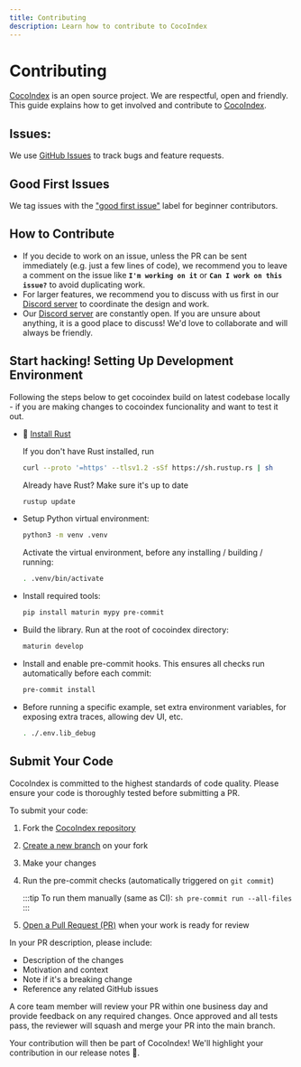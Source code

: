 ```yaml
---
title: Contributing
description: Learn how to contribute to CocoIndex
---
```


# Contributing

[CocoIndex](https://github.com/cocoindex-io/cocoindex) is an open source project. We are respectful, open and friendly. This guide explains how to get involved and contribute to [CocoIndex](https://github.com/cocoindex-io/cocoindex).

## Issues:

We use [GitHub Issues](https://github.com/cocoindex-io/cocoindex/issues) to track bugs and feature requests.

## Good First Issues

We tag issues with the ["good first issue"](https://github.com/cocoindex-io/cocoindex/issues?q=is%3Aissue+is%3Aopen+label%3A%22good+first+issue%22) label for beginner contributors.

## How to Contribute
- If you decide to work on an issue, unless the PR can be sent immediately (e.g. just a few lines of code), we recommend you to leave a comment on the issue like **`I'm working on it`**  or **`Can I work on this issue?`** to avoid duplicating work.
- For larger features, we recommend you to discuss with us first in our [Discord server](https://discord.com/invite/zpA9S2DR7s) to coordinate the design and work.
- Our [Discord server](https://discord.com/invite/zpA9S2DR7s) are constantly open. If you are unsure about anything, it is a good place to discuss! We'd love to collaborate and will always be friendly.

## Start hacking! Setting Up Development Environment
Following the steps below to get cocoindex build on latest codebase locally - if you are making changes to cocoindex funcionality and want to test it out.

-   🦀 [Install Rust](https://rust-lang.org/tools/install)

    If you don't have Rust installed, run
    ```sh
    curl --proto '=https' --tlsv1.2 -sSf https://sh.rustup.rs | sh
    ```
    Already have Rust? Make sure it's up to date
    ```sh
    rustup update
    ```

-   Setup Python virtual environment:
    ```sh
    python3 -m venv .venv
    ```
    Activate the virtual environment, before any installing / building / running:

    ```sh
    . .venv/bin/activate
    ```

-   Install required tools:
    ```sh
    pip install maturin mypy pre-commit
    ```

-   Build the library. Run at the root of cocoindex directory:
    ```sh
    maturin develop
    ```

-   Install and enable pre-commit hooks. This ensures all checks run automatically before each commit:
    ```sh
    pre-commit install
    ```

-   Before running a specific example, set extra environment variables, for exposing extra traces, allowing dev UI, etc.
    ```sh
    . ./.env.lib_debug
    ```

## Submit Your Code
CocoIndex is committed to the highest standards of code quality. Please ensure your code is thoroughly tested before submitting a PR.

To submit your code:

1. Fork the [CocoIndex repository](https://github.com/cocoindex-io/cocoindex)
2. [Create a new branch](https://docs.github.com/en/desktop/making-changes-in-a-branch/managing-branches-in-github-desktop) on your fork
3. Make your changes
4. Run the pre-commit checks (automatically triggered on `git commit`)

    :::tip
    To run them manually (same as CI):
        ```sh
        pre-commit run --all-files
        ```
    :::

5. [Open a Pull Request (PR)](https://docs.github.com/en/pull-requests/collaborating-with-pull-requests/proposing-changes-to-your-work-with-pull-requests/creating-a-pull-request-from-a-fork) when your work is ready for review

In your PR description, please include:
- Description of the changes
- Motivation and context
- Note if it's a breaking change
- Reference any related GitHub issues

A core team member will review your PR within one business day and provide feedback on any required changes. Once approved and all tests pass, the reviewer will squash and merge your PR into the main branch.

Your contribution will then be part of CocoIndex! We'll highlight your contribution in our release notes 🌴.
